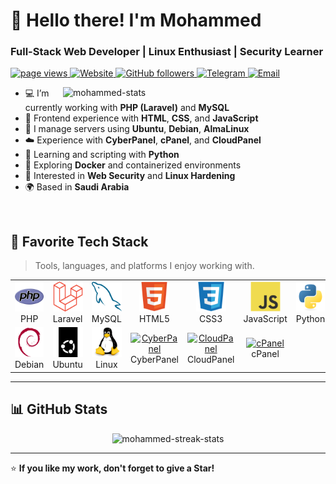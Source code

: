 <h1 align="left" id="mohammed-title">👋 Hello there! I'm Mohammed</h1>
<h3 align="left">Full-Stack Web Developer | Linux Enthusiast | Security Learner</h3>

<p align="left">
  <a href="https://github.com/USERNAME">
    <img src="https://komarev.com/ghpvc/?username=USERNAME" alt="page views" />
  </a>
  <a href="https://YOUR-WEBSITE.com">
    <img alt="Website" src="https://img.shields.io/website?url=https%3A%2F%2FYOUR-WEBSITE.com">
  </a>
  <a href="https://github.com/USERNAME?tab=followers">
    <img alt="GitHub followers" src="https://img.shields.io/github/followers/USERNAME?style=flat&logo=github">
  </a>
  <a href="https://t.me/YOUR_TELEGRAM">
    <img alt="Telegram" src="https://img.shields.io/badge/Chat-Telegram-blue?logo=telegram">
  </a>
  <a href="mailto:YOUR@EMAIL.com">
    <img alt="Email" src="https://img.shields.io/badge/Email-Mohammed-orange?logo=gmail">
  </a>
</p>

<a href="#mohammed-title">
  <img src="https://github-readme-stats.vercel.app/api?username=USERNAME&show_icons=true&theme=transparent" alt="mohammed-stats" align="right" width="420" />
</a>

- 💻 I’m currently working with **PHP (Laravel)** and **MySQL**
- 🧩 Frontend experience with **HTML**, **CSS**, and **JavaScript**
- 🐧 I manage servers using **Ubuntu**, **Debian**, **AlmaLinux**
- ☁️ Experience with **CyberPanel**, **cPanel**, and **CloudPanel**
- 🐍 Learning and scripting with **Python**
- 🐳 Exploring **Docker** and containerized environments
- 🔐 Interested in **Web Security** and **Linux Hardening**
- 🌍 Based in **Saudi Arabia**

<br>

<h2 align="left" id="mohammed-tech">🧠 Favorite Tech Stack</h2>

> Tools, languages, and platforms I enjoy working with.

<table>
  <tr>
    <td align="center" width="96">
      <a href="#mohammed-tech">
        <img src="https://raw.githubusercontent.com/devicons/devicon/master/icons/php/php-original.svg" width="48" height="48" alt="PHP" />
      </a>
      <br>PHP
    </td>
    <td align="center" width="96">
      <a href="#mohammed-tech">
        <img src="https://raw.githubusercontent.com/devicons/devicon/master/icons/laravel/laravel-original.svg" width="48" height="48" alt="Laravel" />
      </a>
      <br>Laravel
    </td>
    <td align="center" width="96">
      <a href="#mohammed-tech">
        <img src="https://raw.githubusercontent.com/devicons/devicon/master/icons/mysql/mysql-original.svg" width="48" height="48" alt="MySQL" />
      </a>
      <br>MySQL
    </td>
    <td align="center" width="96">
      <a href="#mohammed-tech">
        <img src="https://raw.githubusercontent.com/devicons/devicon/master/icons/html5/html5-original.svg" width="48" height="48" alt="HTML5" />
      </a>
      <br>HTML5
    </td>
    <td align="center" width="96">
      <a href="#mohammed-tech">
        <img src="https://raw.githubusercontent.com/devicons/devicon/master/icons/css3/css3-original.svg" width="48" height="48" alt="CSS3" />
      </a>
      <br>CSS3
    </td>
    <td align="center" width="96">
      <a href="#mohammed-tech">
        <img src="https://raw.githubusercontent.com/devicons/devicon/master/icons/javascript/javascript-original.svg" width="48" height="48" alt="JavaScript" />
      </a>
      <br>JavaScript
    </td>
    <td align="center" width="96">
      <a href="#mohammed-tech">
        <img src="https://raw.githubusercontent.com/devicons/devicon/master/icons/python/python-original.svg" width="48" height="48" alt="Python" />
      </a>
      <br>Python
    </td>
    <td align="center" width="96">
      <a href="#mohammed-tech">
        <img src="https://raw.githubusercontent.com/devicons/devicon/master/icons/docker/docker-original.svg" width="48" height="48" alt="Docker" />
      </a>
      <br>Docker
    </td>
  </tr>
  <tr>
    <td align="center" width="96">
      <a href="#mohammed-tech">
        <img src="https://raw.githubusercontent.com/devicons/devicon/master/icons/debian/debian-original.svg" width="48" height="48" alt="Debian" />
      </a>
      <br>Debian
    </td>
    <td align="center" width="96">
      <a href="#mohammed-tech">
        <img src="https://raw.githubusercontent.com/devicons/devicon/master/icons/ubuntu/ubuntu-plain.svg" width="48" height="48" alt="Ubuntu" />
      </a>
      <br>Ubuntu
    </td>
    <td align="center" width="96">
      <a href="#mohammed-tech">
        <img src="https://raw.githubusercontent.com/devicons/devicon/master/icons/linux/linux-original.svg" width="48" height="48" alt="Linux" />
      </a>
      <br>Linux
    </td>
    <td align="center" width="96">
      <a href="#mohammed-tech">
        <img src="https://avatars.githubusercontent.com/u/51860439?s=200&v=4" width="48" height="48" alt="CyberPanel" />
      </a>
      <br>CyberPanel
    </td>
    <td align="center" width="96">
      <a href="#mohammed-tech">
        <img src="https://upload.wikimedia.org/wikipedia/commons/b/b1/Plesk_logo_2023.svg" width="48" height="48" alt="CloudPanel" />
      </a>
      <br>CloudPanel
    </td>
    <td align="center" width="96">
      <a href="#mohammed-tech">
        <img src="https://upload.wikimedia.org/wikipedia/commons/3/32/CPanel_logo.svg" width="48" height="48" alt="cPanel" />
      </a>
      <br>cPanel
    </td>
  </tr>
</table>

---

<h2 align="left">📊 GitHub Stats</h2>

<p align="center">
  <img src="https://github-readme-streak-stats.herokuapp.com/?user=USERNAME&theme=transparent" alt="mohammed-streak-stats" />
</p>

---

⭐ **If you like my work, don't forget to give a Star!**
